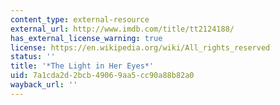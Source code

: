 ```yaml
---
content_type: external-resource
external_url: http://www.imdb.com/title/tt2124188/
has_external_license_warning: true
license: https://en.wikipedia.org/wiki/All_rights_reserved
status: ''
title: '*The Light in Her Eyes*'
uid: 7a1cda2d-2bcb-4906-9aa5-cc90a88b82a0
wayback_url: ''
---
```

